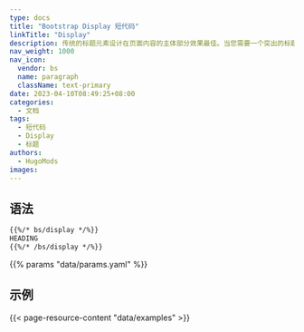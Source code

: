 ```yaml
---
type: docs
title: "Bootstrap Display 短代码"
linkTitle: "Display"
description: 传统的标题元素设计在页面内容的主体部分效果最佳。当您需要一个突出的标题时，可以考虑使用 display 标题 —— 一种更大、更有主见的标题样式。
nav_weight: 1000
nav_icon:
  vendor: bs
  name: paragraph
  className: text-primary
date: 2023-04-10T08:49:25+08:00
categories:
  - 文档
tags:
  - 短代码
  - Display
  - 标题
authors:
  - HugoMods
images:
---
```


## 语法

```markdown
{{%/* bs/display */%}}
HEADING
{{%/* /bs/display */%}}
```

{{% params "data/params.yaml" %}}

## 示例

{{< page-resource-content "data/examples" >}}
